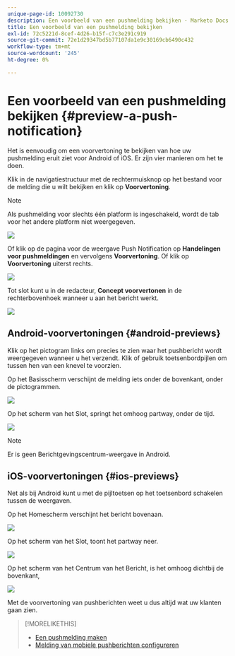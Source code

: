 ```yaml
---
unique-page-id: 10092730
description: Een voorbeeld van een pushmelding bekijken - Marketo Docs - Productdocumentatie
title: Een voorbeeld van een pushmelding bekijken
exl-id: 72c5221d-8cef-4d26-b15f-c7c3e291c919
source-git-commit: 72e1d29347bd5b77107da1e9c30169cb6490c432
workflow-type: tm+mt
source-wordcount: '245'
ht-degree: 0%

---
```


# Een voorbeeld van een pushmelding bekijken {#preview-a-push-notification}

Het is eenvoudig om een voorvertoning te bekijken van hoe uw pushmelding eruit ziet voor Android of iOS. Er zijn vier manieren om het te doen.

Klik in de navigatiestructuur met de rechtermuisknop op het bestand voor de melding die u wilt bekijken en klik op **Voorvertoning**.

>[!NOTE]
>
>Als pushmelding voor slechts één platform is ingeschakeld, wordt de tab voor het andere platform niet weergegeven.

![](assets/image2015-9-4-9-3a52-3a27.png)

Of klik op de pagina voor de weergave Push Notification op **Handelingen voor pushmeldingen** en vervolgens **Voorvertoning**. Of klik op **Voorvertoning** uiterst rechts.

![](assets/image2015-9-4-10-3a53-3a28.png)

Tot slot kunt u in de redacteur, **Concept voorvertonen** in de rechterbovenhoek wanneer u aan het bericht werkt.

![](assets/image2015-9-14-15-3a55-3a26.png)

## Android-voorvertoningen {#android-previews}

Klik op het pictogram links om precies te zien waar het pushbericht wordt weergegeven wanneer u het verzendt. Klik of gebruik toetsenbordpijlen om tussen hen van een knevel te voorzien.

Op het Basisscherm verschijnt de melding iets onder de bovenkant, onder de pictogrammen.

![](assets/image2015-9-17-16-3a57-3a0.png)

Op het scherm van het Slot, springt het omhoog partway, onder de tijd.

![](assets/image2015-9-17-16-3a58-3a47.png)

>[!NOTE]
>
>Er is geen Berichtgevingscentrum-weergave in Android.

## iOS-voorvertoningen {#ios-previews}

Net als bij Android kunt u met de pijltoetsen op het toetsenbord schakelen tussen de weergaven.

Op het Homescherm verschijnt het bericht bovenaan.

![](assets/image2015-9-17-17-3a0-3a28.png)

Op het scherm van het Slot, toont het partway neer.

![](assets/image2015-9-17-17-3a2-3a1.png)

Op het scherm van het Centrum van het Bericht, is het omhoog dichtbij de bovenkant,

![](assets/image2015-9-17-17-3a3-3a15.png)

Met de voorvertoning van pushberichten weet u dus altijd wat uw klanten gaan zien.

>[!MORELIKETHIS]
>
>* [Een pushmelding maken](/help/marketo/product-docs/mobile-marketing/push-notifications/create-a-push-notification.md)
>* [Melding van mobiele pushberichten configureren](/help/marketo/product-docs/mobile-marketing/push-notifications/configure-mobile-push-notification.md)

